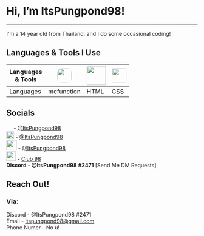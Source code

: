 # Hi, I’m ItsPungpond98!
---
I'm a 14 year old from Thailand, and I do some occasional coding!
## Languages & Tools I Use
| Languages <br> & Tools | <div style="display: flex; justify-content: center;"><a href="https://minecraft.fandom.com/wiki/Commands"><img src="https://upload.wikimedia.org/wikipedia/commons/thumb/f/fb/Minecraft-creeper-face.jpg/800px-Minecraft-creeper-face.jpg" style="width: 38px; border-radius: 10px;"></a></div> | <div style="display: flex; justify-content: center;"><a href="https://www.w3.org/html/"><img src="https://upload.wikimedia.org/wikipedia/commons/thumb/6/61/HTML5_logo_and_wordmark.svg/2048px-HTML5_logo_and_wordmark.svg.png" style="width: 50px;"></a></div> | <div style="display: flex; justify-content: center;"><a href="https://www.w3.org/html/"><img src="https://upload.wikimedia.org/wikipedia/commons/thumb/d/d5/CSS3_logo_and_wordmark.svg/1452px-CSS3_logo_and_wordmark.svg.png" style="width: 38px;"></a></div> |
| ----- | ---- | ----| ---- |
| Languages | mcfunction | HTML | CSS |

## Socials 
<img src="https://upload.wikimedia.org/wikipedia/commons/thumb/0/09/YouTube_full-color_icon_%282017%29.svg/640px-YouTube_full-color_icon_%282017%29.svg.png" style="height: 15px; width: auto;"> - [@ItsPungpond98](https://www.youtube.com/@ItsPungpond98) <br>
<img src="https://upload.wikimedia.org/wikipedia/commons/thumb/6/6f/Logo_of_Twitter.svg/225px-Logo_of_Twitter.svg.png" style="height: 20px; width: auto; "> - [@ItsPungpond98](https://twitter.com/ItsPungpond98)<br>
<img src="https://i.postimg.cc/9fmyrRkJ/Transparent-Planet-Minecraft-Logo.png" style="height: 27px; width: auto; "> - [@ItsPungpond98](https://www.planetminecraft.com/member/itspungpond98/)<br>
<img src="https://logodownload.org/wp-content/uploads/2017/11/discord-logo-1-1.png" style="height: 25px; width: auto; "> - [Club 98](https://discord.com/invite/4PRUZgPmwN)<br>
**Discord - @ItsPungpond98 #2471** [Send Me DM Requests]
## Reach Out!
### Via: <br>
Discord - @ItsPungpond98 #2471 <br>
Email - [itspungpond98@gmail.com](mailto:itspungpond98@gmail.com)<br>
Phone Numer - No u!
<!---
ItsPungpond98/ItsPungpond98 is a ✨ special ✨ repository because its `README.md` (this file) appears on your GitHub profile.
You can click the Preview link to take a look at your changes.
--->
